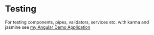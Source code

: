 # Testing

For testing components, pipes, validators, services etc. with karma and jasmine see  [my Angular Demo Application](https://github.com/FabianGosebrink/ASPNET-ASPNET-Core-Angular1-Angular2-Demo/tree/master/Angular2-Client)